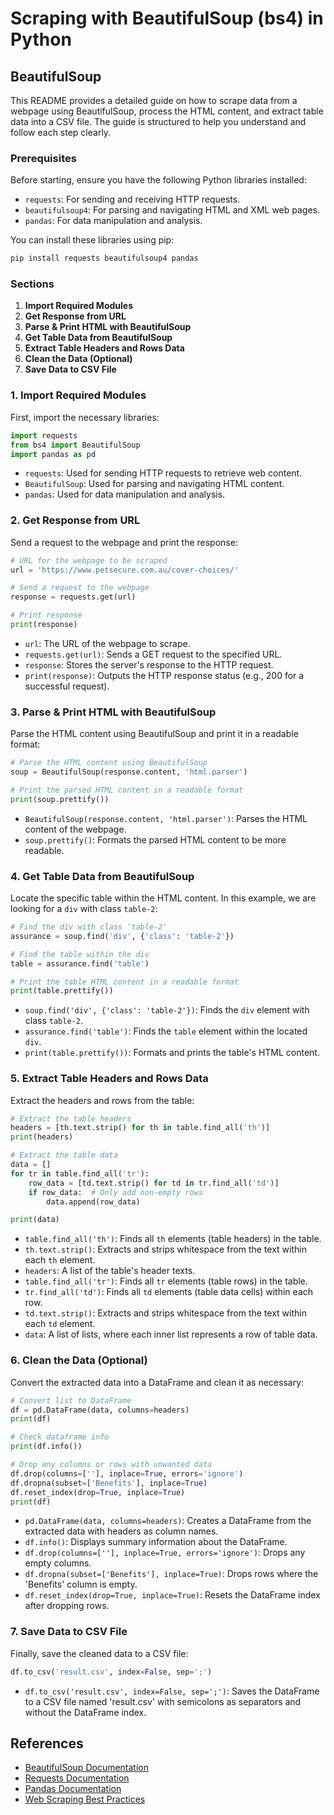 # Scraping with BeautifulSoup (bs4) in Python

## **BeautifulSoup**

This README provides a detailed guide on how to scrape data from a webpage using BeautifulSoup, process the HTML content, and extract table data into a CSV file. The guide is structured to help you understand and follow each step clearly.

### Prerequisites

Before starting, ensure you have the following Python libraries installed:

- `requests`: For sending and receiving HTTP requests.
- `beautifulsoup4`: For parsing and navigating HTML and XML web pages.
- `pandas`: For data manipulation and analysis.

You can install these libraries using pip:

```bash
pip install requests beautifulsoup4 pandas
```

### Sections

1. **Import Required Modules**
2. **Get Response from URL**
3. **Parse & Print HTML with BeautifulSoup**
4. **Get Table Data from BeautifulSoup**
5. **Extract Table Headers and Rows Data**
6. **Clean the Data (Optional)**
7. **Save Data to CSV File**

### 1. Import Required Modules

First, import the necessary libraries:

```python
import requests
from bs4 import BeautifulSoup
import pandas as pd
```

- `requests`: Used for sending HTTP requests to retrieve web content.
- `BeautifulSoup`: Used for parsing and navigating HTML content.
- `pandas`: Used for data manipulation and analysis.

### 2. Get Response from URL

Send a request to the webpage and print the response:

```python
# URL for the webpage to be scraped
url = 'https://www.petsecure.com.au/cover-choices/'

# Send a request to the webpage
response = requests.get(url)

# Print response
print(response)
```

- `url`: The URL of the webpage to scrape.
- `requests.get(url)`: Sends a GET request to the specified URL.
- `response`: Stores the server's response to the HTTP request.
- `print(response)`: Outputs the HTTP response status (e.g., 200 for a successful request).

### 3. Parse & Print HTML with BeautifulSoup

Parse the HTML content using BeautifulSoup and print it in a readable format:

```python
# Parse the HTML content using BeautifulSoup
soup = BeautifulSoup(response.content, 'html.parser')

# Print the parsed HTML content in a readable format
print(soup.prettify())
```

- `BeautifulSoup(response.content, 'html.parser')`: Parses the HTML content of the webpage.
- `soup.prettify()`: Formats the parsed HTML content to be more readable.

### 4. Get Table Data from BeautifulSoup

Locate the specific table within the HTML content. In this example, we are looking for a `div` with class `table-2`:

```python
# Find the div with class 'table-2'
assurance = soup.find('div', {'class': 'table-2'})

# Find the table within the div
table = assurance.find('table')

# Print the table HTML content in a readable format
print(table.prettify())
```

- `soup.find('div', {'class': 'table-2'})`: Finds the `div` element with class `table-2`.
- `assurance.find('table')`: Finds the `table` element within the located `div`.
- `print(table.prettify())`: Formats and prints the table's HTML content.

### 5. Extract Table Headers and Rows Data

Extract the headers and rows from the table:

```python
# Extract the table headers
headers = [th.text.strip() for th in table.find_all('th')]
print(headers)

# Extract the table data
data = []
for tr in table.find_all('tr'):
    row_data = [td.text.strip() for td in tr.find_all('td')]
    if row_data:  # Only add non-empty rows
        data.append(row_data)

print(data)
```

- `table.find_all('th')`: Finds all `th` elements (table headers) in the table.
- `th.text.strip()`: Extracts and strips whitespace from the text within each `th` element.
- `headers`: A list of the table's header texts.
- `table.find_all('tr')`: Finds all `tr` elements (table rows) in the table.
- `tr.find_all('td')`: Finds all `td` elements (table data cells) within each row.
- `td.text.strip()`: Extracts and strips whitespace from the text within each `td` element.
- `data`: A list of lists, where each inner list represents a row of table data.

### 6. Clean the Data (Optional)

Convert the extracted data into a DataFrame and clean it as necessary:

```python
# Convert list to DataFrame
df = pd.DataFrame(data, columns=headers)
print(df)

# Check dataframe info
print(df.info())

# Drop any columns or rows with unwanted data
df.drop(columns=[''], inplace=True, errors='ignore')
df.dropna(subset=['Benefits'], inplace=True)
df.reset_index(drop=True, inplace=True)
print(df)
```

- `pd.DataFrame(data, columns=headers)`: Creates a DataFrame from the extracted data with headers as column names.
- `df.info()`: Displays summary information about the DataFrame.
- `df.drop(columns=[''], inplace=True, errors='ignore')`: Drops any empty columns.
- `df.dropna(subset=['Benefits'], inplace=True)`: Drops rows where the 'Benefits' column is empty.
- `df.reset_index(drop=True, inplace=True)`: Resets the DataFrame index after dropping rows.

### 7. Save Data to CSV File

Finally, save the cleaned data to a CSV file:

```python
df.to_csv('result.csv', index=False, sep=';')
```

- `df.to_csv('result.csv', index=False, sep=';')`: Saves the DataFrame to a CSV file named 'result.csv' with semicolons as separators and without the DataFrame index.

## References

* [BeautifulSoup Documentation](https://www.crummy.com/software/BeautifulSoup/bs4/doc/)
* [Requests Documentation](https://docs.python-requests.org/en/master/)
* [Pandas Documentation](https://pandas.pydata.org/pandas-docs/stable/)
* [Web Scraping Best Practices](https://www.scrapingbee.com/blog/web-scraping-best-practices/)
